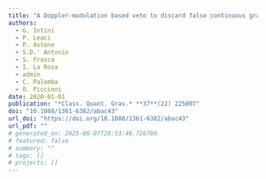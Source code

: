 ```yaml
---
title: "A Doppler-modulation based veto to discard false continuous gravitational-wave candidates"
authors:
  - G. Intini
  - P. Leaci
  - P. Astone
  - S.D.' Antonio
  - S. Frasca
  - I. La Rosa
  - admin
  - C. Palomba
  - O. Piccinni
date: 2020-01-01
publication: "*Class. Quant. Grav.* **37**(22) 225007"
doi: "10.1088/1361-6382/abac43"
url_doi: "https://doi.org/10.1088/1361-6382/abac43"
url_pdf: ""
# generated_on: 2025-06-07T20:53:46.726769
# featured: false
# summary: ""
# tags: []
# projects: []
---
```

